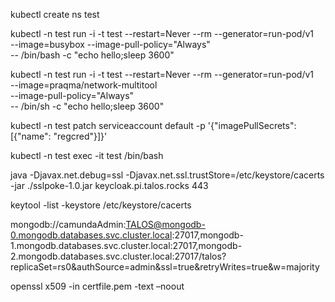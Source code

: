 

kubectl create ns test

kubectl -n test run -i -t test --restart=Never --rm --generator=run-pod/v1 \
--image=busybox 
--image-pull-policy="Always" \
-- /bin/bash -c "echo hello;sleep 3600"

kubectl -n test run -i -t test --restart=Never --rm --generator=run-pod/v1 \
--image=praqma/network-multitool \
--image-pull-policy="Always" \
-- /bin/sh -c "echo hello;sleep 3600"

kubectl -n test patch serviceaccount default -p '{"imagePullSecrets": [{"name": "regcred"}]}'


kubectl -n test exec -it test /bin/bash




java -Djavax.net.debug=ssl -Djavax.net.ssl.trustStore=/etc/keystore/cacerts -jar ./sslpoke-1.0.jar keycloak.pi.talos.rocks 443


keytool -list -keystore /etc/keystore/cacerts

mongodb://camundaAdmin:TALOS@mongodb-0.mongodb.databases.svc.cluster.local:27017,mongodb-1.mongodb.databases.svc.cluster.local:27017,mongodb-2.mongodb.databases.svc.cluster.local:27017/talos?replicaSet=rs0\&authSource=admin\&ssl=true\&retryWrites=true\&w=majority


openssl x509 -in certfile.pem -text –noout
